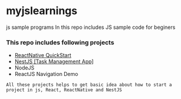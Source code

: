 # myjslearnings
js sample programs
In this repo includes JS sample code for beginers

### This repo includes following projects
* <a name="anchor"><a href="https://github.com/albin-joseph/myjslearnings/tree/master/ReactNative/rnQuickStart">ReactNative QuickStart</a>
* <a name="anchor"><a href="https://github.com/albin-joseph/myjslearnings/tree/master/nestjs">NestJS [Task Management App]</a>
* NodeJS
* ReactJS Navigation Demo


` All these projects helps to get basic idea about how to start a project in js, React, ReactNative and NestJS `


